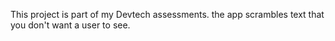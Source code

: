 This project is part of my Devtech assessments.
the app scrambles text that you don't want a user to see.
